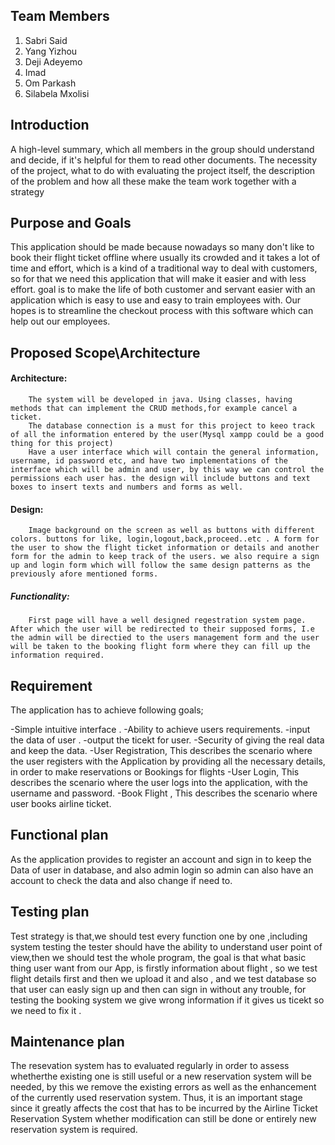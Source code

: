 ## Team Members
1. Sabri Said
2. Yang Yizhou
3. Deji Adeyemo
4. Imad
5. Om Parkash
6. Silabela Mxolisi

## Introduction

A high-level summary, which all members in the group should understand and decide,
if it's helpful for them to read other documents.
The necessity of the project, what to do with evaluating the project itself, the description of the problem and how all these
make the team work together with a strategy

## Purpose and Goals

This application should be made because nowadays so many don't like to book their flight ticket offline where usually its crowded and it takes a lot of time and effort,
which is a kind of a traditional way to deal with customers,
so for that we need this application that will make it easier and with less effort. goal is to make the life of both customer and servant easier with an application which is easy to use and easy to train employees with. Our hopes is to streamline the checkout process with this software which can help out our employees.

## Proposed Scope\Architecture

  #### Architecture:

        The system will be developed in java. Using classes, having methods that can implement the CRUD methods,for example cancel a ticket.
        The database connection is a must for this project to keeo track of all the information entered by the user(Mysql xampp could be a good thing for this project) 
        Have a user interface which will contain the general information, username, id password etc, and have two implementations of the interface which will be admin and user, by this way we can control the permissions each user has. the design will include buttons and text boxes to insert texts and numbers and forms as well.

#### Design:
        Image background on the screen as well as buttons with different colors. buttons for like, login,logout,back,proceed..etc . A form for the user to show the flight ticket information or details and another form for the admin to keep track of the users. we also require a sign up and login form which will follow the same design patterns as the previously afore mentioned forms. 

##### Functionality:
        First page will have a well designed regestration system page. After which the user will be redirected to their supposed forms, I.e the admin will be directied to the users management form and the user will be taken to the booking flight form where they can fill up the information required.



## Requirement 

The application has to achieve following goals;

-Simple  intuitive interface .
-Ability to achieve users requirements.
-input the data of user . 
-output the ticekt for user.
-Security of giving  the real data and keep the data.
-User Registration, This  describes the scenario where the user registers with the
Application by providing all the necessary details, in order to make reservations or
Bookings for flights
-User Login, This describes the scenario where the user logs into the
 application, with the username and password.
-Book Flight , This describes the scenario where user books airline ticket.



## Functional plan

As the application provides to register an account  and sign in to keep the Data of user in database,
and also admin login so admin can also have an account  to check the data and also change if need to.


## Testing plan

Test strategy is that,we should test every function one by one ,including system testing
the tester should have the ability to understand user point of view,then we should test the whole
program, the goal is that what basic thing user want from our App, is firstly information about flight , so we test flight details first and then we upload it and also , and we test database so that user can easly sign up and then can sign in without any trouble, for testing the booking system we give wrong information if it gives us ticekt so we need to fix it . 



## Maintenance plan

The resevation system has to evaluated regularly in order to assess whetherthe existing one is still useful or a new reservation system will be needed, by this we remove the existing errors as well as the enhancement of the currently used reservation system. Thus, it is an important stage since it greatly affects the cost that has to be incurred by the Airline Ticket Reservation System  whether modification can still be done or  entirely new reservation system is required.
